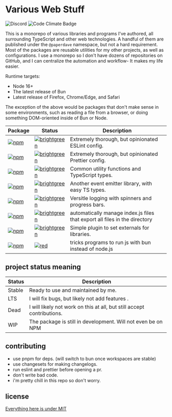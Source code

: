 # Various Web Stuff

<div>
<img alt="Discord" src="https://img.shields.io/discord/516410163230539837?label=discord">
<img alt="Code Climate Badge" src="https://img.shields.io/codeclimate/issues/paperdave/various?label=code%20climate%20issues">
</div>

This is a monorepo of various libraries and programs I've authored, all surrounding TypeScript and other web technologies. A handful of them are published under the `@paperdave` namespace, but not a hard requirement. Most of the packages are reusable utilities for my other projects, as well as configurations. I use a monorepo so I don't have dozens of repositories on GitHub, and I can centralize the automation and workflow- It makes my life easier.

Runtime targets:

- Node 16+
- The latest release of Bun
- Latest release of Firefox, Chrome/Edge, and Safari

The exception of the above would be packages that don't make sense in some environments, such as reading a file from a browser, or doing something DOM-oriented inside of Bun or Node.

<!-- START-README-TABLE -->

| Package | Status | Description |
| --- | --- | --- |
| [![npm](https://img.shields.io/npm/v/eslint-config-dave.svg?label=eslint-config-dave)](https://www.npmjs.com/package/eslint-config-dave) | [![brightgreen](https://img.shields.io/badge/status-stable-brightgreen.svg)](#project-status-meaning) | Extremely thorough, but opinionated ESLint config. |
| [![npm](https://img.shields.io/npm/v/prettier-config-dave.svg?label=prettier-config-dave)](https://www.npmjs.com/package/prettier-config-dave) | [![brightgreen](https://img.shields.io/badge/status-stable-brightgreen.svg)](#project-status-meaning) | Extremely thorough, but opinionated Prettier config. |
| [![npm](https://img.shields.io/npm/v/@paperdave/utils.svg?label=%40paperdave%2Futils)](https://www.npmjs.com/package/@paperdave/utils) | [![brightgreen](https://img.shields.io/badge/status-stable-brightgreen.svg)](#project-status-meaning) | Common utility functions and TypeScript types. |
| [![npm](https://img.shields.io/npm/v/@paperdave/events.svg?label=%40paperdave%2Fevents)](https://www.npmjs.com/package/@paperdave/events) | [![brightgreen](https://img.shields.io/badge/status-stable-brightgreen.svg)](#project-status-meaning) | Another event emitter library, with easy TS types. |
| [![npm](https://img.shields.io/npm/v/@paperdave/logger.svg?label=%40paperdave%2Flogger)](https://www.npmjs.com/package/@paperdave/logger) | [![brightgreen](https://img.shields.io/badge/status-stable-brightgreen.svg)](#project-status-meaning) | Versitle logging with spinners and progress bars. |
| [![npm](https://img.shields.io/npm/v/export-directory.svg?label=export-directory)](https://www.npmjs.com/package/export-directory) | [![brightgreen](https://img.shields.io/badge/status-stable-brightgreen.svg)](#project-status-meaning) | automatically manage index.js files that export all files in the directory |
| [![npm](https://img.shields.io/npm/v/rollup-plugin-all-external.svg?label=rollup-plugin-all-external)](https://www.npmjs.com/package/rollup-plugin-all-external) | [![brightgreen](https://img.shields.io/badge/status-stable-brightgreen.svg)](#project-status-meaning) | Simple plugin to set externals for libraries. |
| [![npm](https://img.shields.io/npm/v/nodun.svg?label=nodun)](https://www.npmjs.com/package/nodun) | [![red](https://img.shields.io/badge/status-dead-red.svg)](#project-status-meaning) | tricks programs to run js with bun instead of node.js |

<!-- END-README-TABLE -->

## project status meaning

| Status | Description                                                            |
| ------ | ---------------------------------------------------------------------- |
| Stable | Ready to use and maintained by me.                                     |
| LTS    | I will fix bugs, but likely not add features .                         |
| Dead   | I will likely not work on this at all, but still accept contributions. |
| WIP    | The package is still in development. Will not even be on NPM           |

## contributing

- use pnpm for deps. (will switch to bun once workspaces are stable)
- use changesets for making changelogs.
- run eslint and prettier before opening a pr.
- don't write bad code.
- i'm pretty chill in this repo so don't worry.

## license

[Everything here is under MIT](./LICENSE)
